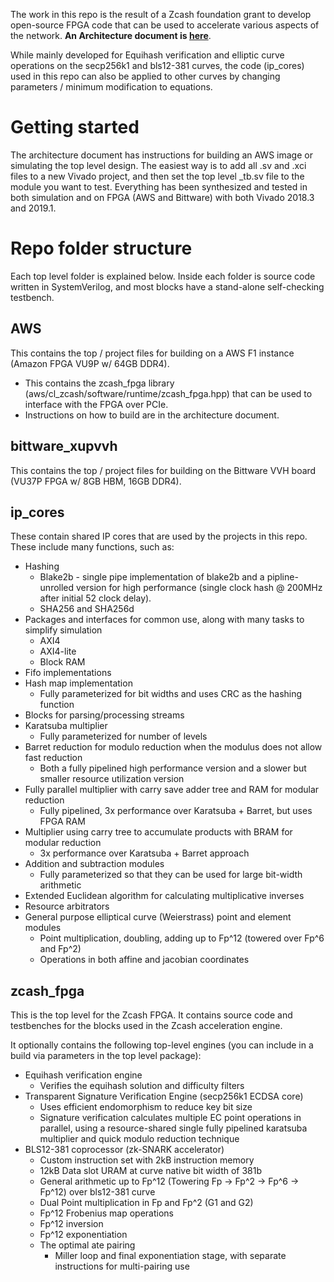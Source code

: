 The work in this repo is the result of a Zcash foundation grant to develop open-source FPGA code that can be used to accelerate various aspects of the network.
**An Architecture document is [here](zcash_fpga_design_doc_v1.3.pdf)**.

While mainly developed for Equihash verification and elliptic curve operations on the secp256k1 and bls12-381 curves, the code (ip_cores) used in this repo can also be applied to other curves by
changing parameters / minimum modification to equations.

# Getting started

The architecture document has instructions for building an AWS image or simulating the top level design. The easiest way is to add all .sv and .xci files to a new Vivado project,
and then set the top level _tb.sv file to the module you want to test. Everything has been synthesized and tested in both simulation and on FPGA (AWS and Bittware) with both Vivado 2018.3 and 2019.1.

# Repo folder structure

Each top level folder is explained below. Inside each folder is source code written in SystemVerilog, and most blocks have a stand-alone self-checking testbench.

## AWS

This contains the top / project files for building on a AWS F1 instance (Amazon FPGA VU9P w/ 64GB DDR4).

* This contains the zcash_fpga library (aws/cl_zcash/software/runtime/zcash_fpga.hpp) that can be used to interface with the FPGA over PCIe.
* Instructions on how to build are in the architecture document.

## bittware_xupvvh

This contains the top / project files for building on the Bittware VVH board (VU37P FPGA w/ 8GB HBM, 16GB DDR4).

## ip_cores

These contain shared IP cores that are used by the projects in this repo. These include many functions, such as:

* Hashing
  - Blake2b - single pipe implementation of blake2b and a pipline-unrolled version for high performance (single clock hash @ 200MHz after initial 52 clock delay).
  - SHA256 and SHA256d
* Packages and interfaces for common use, along with many tasks to simplify simulation
  - AXI4
  - AXI4-lite
  - Block RAM
* Fifo implementations
* Hash map implementation
  - Fully parameterized for bit widths and uses CRC as the hashing function
* Blocks for parsing/processing streams
* Karatsuba multiplier
  - Fully parameterized for number of levels
* Barret reduction for modulo reduction when the modulus does not allow fast reduction
  - Both a fully pipelined high performance version and a slower but smaller resource utilization version
* Fully parallel multiplier with carry save adder tree and RAM for modular reduction
  - Fully pipelined, 3x performance over Karatsuba + Barret, but uses FPGA RAM  
* Multiplier using carry tree to accumulate products with BRAM for modular reduction
  - 3x performance over Karatsuba + Barret approach
* Addition and subtraction modules
  - Fully parameterized so that they can be used for large bit-width arithmetic
* Extended Euclidean algorithm for calculating multiplicative inverses
* Resource arbitrators
* General purpose elliptical curve (Weierstrass) point and element modules
  - Point multiplication, doubling, adding up to Fp^12 (towered over Fp^6 and Fp^2)
  - Operations in both affine and jacobian coordinates

## zcash_fpga

This is the top level for the Zcash FPGA. It contains source code and testbenches for the blocks used in the Zcash acceleration engine.

It optionally contains the following top-level engines (you can include in a build via parameters in the top level package):
* Equihash verification engine
  - Verifies the equihash solution and difficulty filters
* Transparent Signature Verification Engine (secp256k1 ECDSA core)
  - Uses efficient endomorphism to reduce key bit size
  - Signature verification calculates multiple EC point operations in parallel, using a resource-shared single fully pipelined karatsuba multiplier and quick modulo reduction technique
* BLS12-381 coprocessor (zk-SNARK accelerator)
  - Custom instruction set with 2kB instruction memory
  - 12kB Data slot URAM at curve native bit width of 381b
  - General arithmetic up to Fp^12 (Towering Fp -> Fp^2 -> Fp^6 -> Fp^12) over bls12-381 curve
  - Dual Point multiplication in Fp and Fp^2 (G1 and G2)
  - Fp^12 Frobenius map operations
  - Fp^12 inversion
  - Fp^12 exponentiation
  - The optimal ate pairing
    - Miller loop and final exponentiation stage, with separate instructions for multi-pairing use
